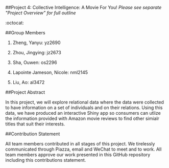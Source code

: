 ##Project 4: Collective Intelligence: A Movie For You!
*Please see separate "Project Overview" for full outline*

:octocat: 

##Group Members

1. Zheng, Yanyu: yz2690

2. Zhou, Jingying: jz2673

3. Sha, Ouwen: os2296

4. Lapointe Jameson, Nicole: nml2145

5. Liu, Ao: al3472

##Project Abstract

In this project, we will explore relational data where the data were collected to have information on a set of individuals and on their relations. Using this data, we have produced an interactive Shiny app so consumers can utlize the information provided with Amazon movie reviews to find other simialr titles that suit their interests.


##Contribution Statement

All team members contributed in all stages of this project. We tirelessly communicated through Piazza, email and WeChat to meet and to work. All team members approve our work presented in this GitHub repository including this contributions statement. 

